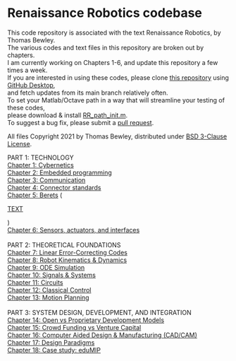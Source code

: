 # Renaissance Robotics codebase
This code repository is associated with the text Renaissance Robotics, by Thomas Bewley.<BR>
The various codes and text files in this repository are broken out by chapters.<BR>
I am currently working on Chapters 1-6, and update this repository a few times a week.<BR>
If you are interested in using these codes, please clone <a href="https://github.com/tbewley/RR">this repository</a> using <a href="https://desktop.github.com/">GitHub Desktop</a>,<BR>
and fetch updates from its main branch relatively often.<BR>
To set your Matlab/Octave path in a way that will streamline your testing of these codes,<BR>
please download & install <a href="https://github.com/tbewley/RR/blob/main/RR_path_init.m">RR_path_init.m</a>.<BR>
To suggest a bug fix, please submit a <a href="https://docs.github.com/en/github/collaborating-with-issues-and-pull-requests/about-pull-requests">pull request</a>.
  
All files Copyright 2021 by Thomas Bewley, distributed under <a href="https://github.com/tbewley/RR/blob/main/LICENSE">BSD 3-Clause License</a>.

PART 1: TECHNOLOGY<BR>
<a href="https://github.com/tbewley/RR/tree/main/chap01">Chapter 1: Cybernetics</a><BR>
<a href="https://github.com/tbewley/RR/tree/main/chap02">Chapter 2: Embedded programming</a><BR>
<a href="https://github.com/tbewley/RR/tree/main/chap03">Chapter 3: Communication</a><BR>
<a href="https://github.com/tbewley/RR/tree/main/chap04">Chapter 4: Connector standards</a><BR>
<a href="https://github.com/tbewley/RR/tree/main/chap05">Chapter 5: Berets</a> (<a href="https://github.com/tbewley/RR/blob/main/RR_chap01_Berets.pdf"><p style="color:red">TEXT</p></a>)<BR>
<a href="https://github.com/tbewley/RR/tree/main/chap06">Chapter 6: Sensors, actuators, and interfaces</a><BR>
<BR>
PART 2: THEORETICAL FOUNDATIONS<BR>
<a href="https://github.com/tbewley/RR/tree/main/chap07">Chapter 7: Linear Error-Correcting Codes</a><BR>
<a href="https://github.com/tbewley/RR/tree/main/chap08">Chapter 8: Robot Kinematics & Dynamics</a><BR>
<a href="https://github.com/tbewley/RR/tree/main/chap09">Chapter 9: ODE Simulation</a><BR>
<a href="https://github.com/tbewley/RR/tree/main/chap10">Chapter 10: Signals & Systems</a><BR>
<a href="https://github.com/tbewley/RR/tree/main/chap11">Chapter 11: Circuits</a><BR>
<a href="https://github.com/tbewley/RR/tree/main/chap12">Chapter 12: Classical Control</a><BR>
<a href="https://github.com/tbewley/RR/tree/main/chap13">Chapter 13: Motion Planning</a><BR>
<BR>
PART 3: SYSTEM DESIGN, DEVELOPMENT, AND INTEGRATION<BR>
<a href="https://github.com/tbewley/RR/tree/main/chap14">Chapter 14: Open vs Proprietary Development Models</a><BR>
<a href="https://github.com/tbewley/RR/tree/main/chap15">Chapter 15: Crowd Funding vs Venture Capital</a><BR>
<a href="https://github.com/tbewley/RR/tree/main/chap16">Chapter 16: Computer Aided Design & Manufacturing (CAD/CAM)</a><BR>
<a href="https://github.com/tbewley/RR/tree/main/chap17">Chapter 17: Design Paradigms</a><BR>
<a href="https://github.com/tbewley/RR/tree/main/chap18">Chapter 18: Case study: eduMIP</a><BR>
